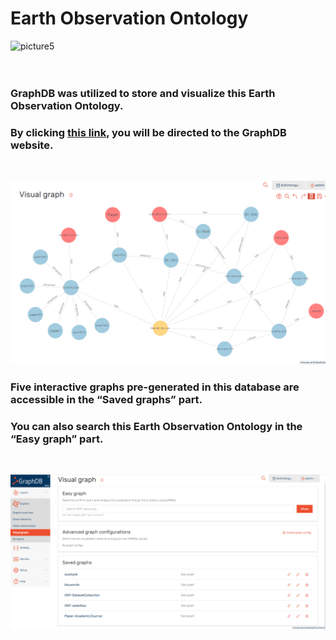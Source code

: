 # Earth Observation Ontology
![picture5](https://user-images.githubusercontent.com/37902279/116853031-f17af000-ac27-11eb-8572-79ff06bf5724.png)
<br /><br /><br />

### GraphDB was utilized to store and visualize this Earth Observation Ontology.
### By clicking [this link](http://39.107.247.167:7200/graphs-visualizations?saved=95e57c0b46464169988c5a1af57de6cd), you will be directed to the GraphDB website.
<br />

![alt](img/example.png "example.png")

### Five interactive graphs pre-generated in this database are accessible in the “Saved graphs” part.
### You can also search this Earth Observation Ontology in the “Easy graph” part.

<br />

![alt](img/saved_graphs.png "saved_graphs.png")
